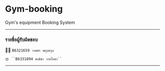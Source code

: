 # Gym-booking
Gym's equipment Booking System

<hr/>

### รายชื่อผู้รับผิดชอบ


🧘🏻 ``B6321659 วงศธร พยุงสกุล``
```
🌞 ``B6331894 ชลธิชา วาทโยธา``
```
<hr/>
